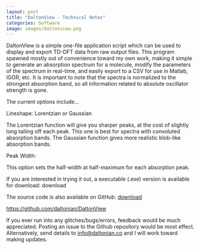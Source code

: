 ```yaml
---
layout: post
title: "DaltonView - Technical Notes"
categories: Software
image: images/daltonview.png
---
```

DaltonView is a simple one-file application script which can be used to display and export TD-DFT data from raw output files. This program spawned mostly out of convenience toward my own work, making it simple to generate an absorption spectrum for a molecule, modify the parameters of the spectrum in real-time, and easily export to a CSV for use in Matlab, IGOR, etc. It is important to note that the spectra is normalized to the strongest absorption band, so all information related to absolute oscillator strength is gone.

The current options include...

Lineshape: Lorentzian or Gaussian

The Lorentzian function will give you sharper peaks, at the cost of slightly long tailing off each peak. This one is best for spectra with convoluted absorption bands. The Gaussian function gives more realistic blob-like absorption bands.

Peak Width:

This option sets the half-width at half-maximum for each absorption peak.


If you are interested in trying it out, a executable (.exe) version is available for download: download

The source code is also available on GitHub: [download](https://u.pcloud.link/publink/show?code=XZ8ooMVZ9qKfqD3K530tMbe4TPBDIBSbmdNV)

https://github.com/daltonian/DaltonView

If you ever run into any glitches/bugs/errors, feedback would be much appreciated. Posting an issue to the Github repository would be most effect. Alternatively, send details to info@daltonian.co and I will work toward making updates.

